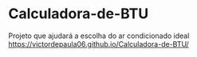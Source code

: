 # Calculadora-de-BTU
Projeto que ajudará a escolha do ar condicionado ideal
https://victordepaula06.github.io/Calculadora-de-BTU/

